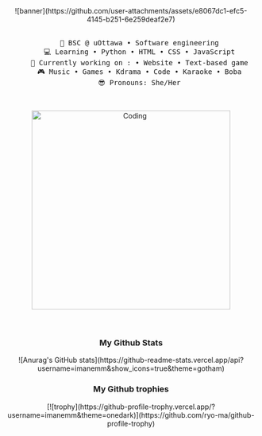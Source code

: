 <div align="center">
![banner](https://github.com/user-attachments/assets/e8067dc1-efc5-4145-b251-6e259deaf2e7)
<br><br>
<pre>
    💼 BSC @ uOttawa • Software engineering
    💻 Learning • Python • HTML • CSS • JavaScript
    📖 Currently working on : • Website • Text-based game
    🎮 Music • Games • Kdrama • Code • Karaoke • Boba
    😎 Pronouns: She/Her
</pre>
<br><br>
<img align="center" alt="Coding" width="400" src="https://media.giphy.com/media/5YhM7FikN75SXkbInU/giphy.gif?cid=790b7611yy2h5vffl6xlg9caufjwyqyoqo3mgitqxbpf33g6&ep=v1_gifs_search&rid=giphy.gif&ct=g">
<br><br><br>

<h3 align="center"> My Github Stats</h3>
![Anurag's GitHub stats](https://github-readme-stats.vercel.app/api?username=imanemm&show_icons=true&theme=gotham)
<h3 align="center">My Github trophies</h3>
[![trophy](https://github-profile-trophy.vercel.app/?username=imanemm&theme=onedark)](https://github.com/ryo-ma/github-profile-trophy)
</div>
